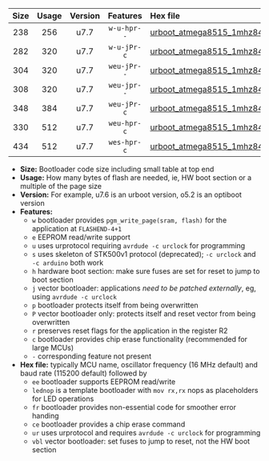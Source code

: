 |Size|Usage|Version|Features|Hex file|
|:-:|:-:|:-:|:-:|:--|
|238|256|u7.7|`w-u-hpr--`|[urboot_atmega8515_1mhz8432_115200bps_lednop_fr_ur.hex](https://raw.githubusercontent.com/stefanrueger/urboot.hex/main/mcus/atmega8515/fcpu_1mhz8432/115200_bps/urboot_atmega8515_1mhz8432_115200bps_lednop_fr_ur.hex)|
|282|320|u7.7|`w-u-jPr-c`|[urboot_atmega8515_1mhz8432_115200bps_lednop_fr_ce_ur_vbl.hex](https://raw.githubusercontent.com/stefanrueger/urboot.hex/main/mcus/atmega8515/fcpu_1mhz8432/115200_bps/urboot_atmega8515_1mhz8432_115200bps_lednop_fr_ce_ur_vbl.hex)|
|304|320|u7.7|`weu-jPr--`|[urboot_atmega8515_1mhz8432_115200bps_ee_lednop_ur_vbl.hex](https://raw.githubusercontent.com/stefanrueger/urboot.hex/main/mcus/atmega8515/fcpu_1mhz8432/115200_bps/urboot_atmega8515_1mhz8432_115200bps_ee_lednop_ur_vbl.hex)|
|308|320|u7.7|`weu-jpr--`|[urboot_atmega8515_1mhz8432_115200bps_ee_lednop_fr_ur_vbl.hex](https://raw.githubusercontent.com/stefanrueger/urboot.hex/main/mcus/atmega8515/fcpu_1mhz8432/115200_bps/urboot_atmega8515_1mhz8432_115200bps_ee_lednop_fr_ur_vbl.hex)|
|348|384|u7.7|`weu-jPr-c`|[urboot_atmega8515_1mhz8432_115200bps_ee_lednop_fr_ce_ur_vbl.hex](https://raw.githubusercontent.com/stefanrueger/urboot.hex/main/mcus/atmega8515/fcpu_1mhz8432/115200_bps/urboot_atmega8515_1mhz8432_115200bps_ee_lednop_fr_ce_ur_vbl.hex)|
|330|512|u7.7|`weu-hpr-c`|[urboot_atmega8515_1mhz8432_115200bps_ee_lednop_fr_ce_ur.hex](https://raw.githubusercontent.com/stefanrueger/urboot.hex/main/mcus/atmega8515/fcpu_1mhz8432/115200_bps/urboot_atmega8515_1mhz8432_115200bps_ee_lednop_fr_ce_ur.hex)|
|434|512|u7.7|`wes-hpr-c`|[urboot_atmega8515_1mhz8432_115200bps_ee_lednop_fr_ce.hex](https://raw.githubusercontent.com/stefanrueger/urboot.hex/main/mcus/atmega8515/fcpu_1mhz8432/115200_bps/urboot_atmega8515_1mhz8432_115200bps_ee_lednop_fr_ce.hex)|

- **Size:** Bootloader code size including small table at top end
- **Usage:** How many bytes of flash are needed, ie, HW boot section or a multiple of the page size
- **Version:** For example, u7.6 is an urboot version, o5.2 is an optiboot version
- **Features:**
  + `w` bootloader provides `pgm_write_page(sram, flash)` for the application at `FLASHEND-4+1`
  + `e` EEPROM read/write support
  + `u` uses urprotocol requiring `avrdude -c urclock` for programming
  + `s` uses skeleton of STK500v1 protocol (deprecated); `-c urclock` and `-c arduino` both work
  + `h` hardware boot section: make sure fuses are set for reset to jump to boot section
  + `j` vector bootloader: applications *need to be patched externally*, eg, using `avrdude -c urclock`
  + `p` bootloader protects itself from being overwritten
  + `P` vector bootloader only: protects itself and reset vector from being overwritten
  + `r` preserves reset flags for the application in the register R2
  + `c` bootloader provides chip erase functionality (recommended for large MCUs)
  + `-` corresponding feature not present
- **Hex file:** typically MCU name, oscillator frequency (16 MHz default) and baud rate (115200 default) followed by
  + `ee` bootloader supports EEPROM read/write
  + `lednop` is a template bootloader with `mov rx,rx` nops as placeholders for LED operations
  + `fr` bootloader provides non-essential code for smoother error handing
  + `ce` bootloader provides a chip erase command
  + `ur` uses urprotocol and requires `avrdude -c urclock` for programming
  + `vbl` vector bootloader: set fuses to jump to reset, not the HW boot section
